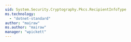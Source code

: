```yaml
---
uid: System.Security.Cryptography.Pkcs.RecipientInfoType
ms.technology: 
  - "dotnet-standard"
author: "mairaw"
ms.author: "mairaw"
manager: "wpickett"
---
```

